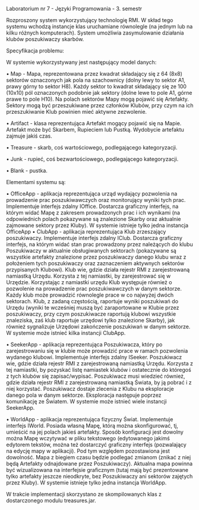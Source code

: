 Laboratorium nr 7 - Języki Programowania - 3. semestr

Rozproszony system wykorzystujący technologię RMI. W skład tego systemu wchodzą instancje klas uruchamiane równolegle (na jednym lub na kilku różnych komputerach). System umożliwia zasymulowanie działania klubów poszukiwaczy skarbów.

Specyfikacja problemu:

W systemie wykorzystywany jest następujący model danych:

• Map - Mapa, reprezentowana przez kwadrat składający się z 64 (8x8) sektorów oznaczonych jak pola na szachownicy (dolny lewy to sektor A1, prawy górny to sektor H8). Każdy sektor to kwadrat składający się ze 100 (10x10) pól oznaczonych podobnie jak sektory (dolne lewe to pole A1, górne prawe to pole H10). Na polach sektorów Mapy mogą pojawić się Artefakty. Sektory mogą być przeszukiwane przez członków Klubów, przy czym na ich przeszukiwanie Klub powinien mieć aktywne zezwolenie.

• Artifact - klasa reprezentująca Artefakt mogący pojawić się na Mapie. Artefakt może być Skarbem, Rupieciem lub Pustką. Wydobycie artefaktu zajmuje jakiś czas.

• Treasure - skarb, coś wartościowego, podlegającego kategoryzacji.

• Junk - rupieć, coś bezwartościowego, podlegającego kategoryzacji. 

• Blank - pustka.

Elementami systemu są:

• OfficeApp - aplikacja reprezentująca urząd wydający pozwolenia na prowadzenie prac poszukiwawczych oraz monitorujący wyniki tych prac. Implementuje interfejs zdalny IOffice. Dostarcza graficzny interfejs, na którym widać Mapę z zakresem prowadzonych prac i ich wynikami (na odpowiednich polach pokazywane są znalezione Skarby oraz aktualnie zajmowane sektory przez Kluby). W systemie istnieje tylko jedna instancja OfficeApp
• ClubApp - aplikacja reprezentująca Klub zrzeszający poszukiwaczy. Implementuje interfejs zdalny IClub. Dostarcza graficzny interfejs, na którym widać stan prac prowadzony przez należących do klubu Poszukiwaczy w aktualnie obsługiwanych sektorach (pokazywane są wszystkie artefakty znalezione przez poszukiwaczy danego klubu wraz z położeniem tych poszukiwaczy oraz zaznaczeniem aktywnych sektorów przypisanych Klubowi). Klub wie, gdzie działa rejestr RMI z zarejestrowaną namiastką Urzędu. Korzysta z tej namiastki, by zarejestrować się w Urzędzie. Korzystając z namiastki urzędu Klub występuje również o pozwolenie na prowadzenie prac poszukiwawczych w danym sektorze. Każdy klub może prowadzić równolegle prace w co najwyżej dwóch sektorach. Klub, z zadaną częstością, raportuje wyniki poszukiwań do Urzędu (wyniki te wcześniej muszą być zaraportowane w Klubie przez poszukiwaczy, przy czym poszukiwacze raportują klubowi wszystkie znaleziska, zaś klub raportuje urzędowi tylko znalezione Skarby), jak również sygnalizuje Urzędowi zakończenie poszukiwań w danym sektorze. W systemie może istnieć kilka instancji ClubApp.

• SeekerApp - aplikacja reprezentująca Poszukiwacza, który po zarejestrowaniu się w klubie może prowadzić prace w ramach pozwolenia wydanego klubowi. Implementuje interfejs zdalny ISeeker. Poszukiwacz wie, gdzie działa rejestr RMI z zarejestrowaną namiastką Urzędu. Korzysta z tej namiastki, by pozyskać listę namiastek klubów i ostatecznie do któregoś z tych klubów się zapisać/wypisać. Poszukiwacz musi wiedzieć również, gdzie działa rejestr RMI z zarejestrowaną namiastką Świata, by ją pobrać i z niej korzystać. Poszukiwacz dostaje zlecenia z Klubu na eksploracje danego pola w danym sektorze. Eksploracja następuje poprzez komunikację ze Światem. W systemie może istnieć wiele instancji SeekerApp.

• WorldApp - aplikacja reprezentująca fizyczny Świat. Implementuje interfejs IWorld. Posiada własną Mapę, którą można skonfigurować, tj, umieścić na jej polach jakieś artefakty. Sposób konfiguracji jest dowolny można Mapę wczytywać w pliku tekstowego (edytowanego jakimś edytorem tekstów, można też dostarczyć graficzny interfejs (pozwalający na edycję mapy w aplikacji). Pod tym względem pozostawiona jest dowolność. Mapa z biegiem czasu będzie podlegać zmianom (znikać z niej będą Artefakty odnajdowane przez Poszukiwaczy). Aktualna mapa powinna być wizualizowana na interfejsie graficznym (tutaj mają być prezentowane tylko artefakty jeszcze nieodkryte, bez Poszukiwaczy ani sektorów zajętych przez Kluby). W systemie istnieje tylko jedna instancja WorldApp.

W trakcie implementacji skorzystano ze skompilowanych klas z dostarczonego modulu treasures.jar.
